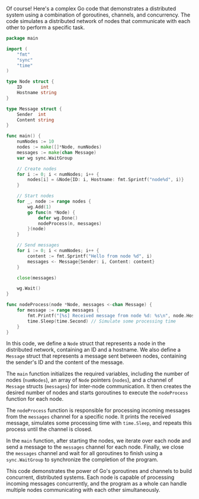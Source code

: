 Of course! Here's a complex Go code that demonstrates a distributed system using a combination of goroutines, channels, and concurrency. The code simulates a distributed network of nodes that communicate with each other to perform a specific task.

```go
package main

import (
	"fmt"
	"sync"
	"time"
)

type Node struct {
	ID       int
	Hostname string
}

type Message struct {
	Sender  int
	Content string
}

func main() {
	numNodes := 10
	nodes := make([]*Node, numNodes)
	messages := make(chan Message)
	var wg sync.WaitGroup

	// Create nodes
	for i := 0; i < numNodes; i++ {
		nodes[i] = &Node{ID: i, Hostname: fmt.Sprintf("node%d", i)}
	}

	// Start nodes
	for _, node := range nodes {
		wg.Add(1)
		go func(n *Node) {
			defer wg.Done()
			nodeProcess(n, messages)
		}(node)
	}

	// Send messages
	for i := 0; i < numNodes; i++ {
		content := fmt.Sprintf("Hello from node %d", i)
		messages <- Message{Sender: i, Content: content}
	}

	close(messages)

	wg.Wait()
}

func nodeProcess(node *Node, messages <-chan Message) {
	for message := range messages {
		fmt.Printf("[%s] Received message from node %d: %s\n", node.Hostname, message.Sender, message.Content)
		time.Sleep(time.Second) // Simulate some processing time
	}
}
```

In this code, we define a `Node` struct that represents a node in the distributed network, containing an ID and a hostname. We also define a `Message` struct that represents a message sent between nodes, containing the sender's ID and the content of the message.

The `main` function initializes the required variables, including the number of nodes (`numNodes`), an array of `Node` pointers (`nodes`), and a channel of `Message` structs (`messages`) for inter-node communication. It then creates the desired number of nodes and starts goroutines to execute the `nodeProcess` function for each node.

The `nodeProcess` function is responsible for processing incoming messages from the `messages` channel for a specific node. It prints the received message, simulates some processing time with `time.Sleep`, and repeats this process until the channel is closed.

In the `main` function, after starting the nodes, we iterate over each node and send a message to the `messages` channel for each node. Finally, we close the `messages` channel and wait for all goroutines to finish using a `sync.WaitGroup` to synchronize the completion of the program.

This code demonstrates the power of Go's goroutines and channels to build concurrent, distributed systems. Each node is capable of processing incoming messages concurrently, and the program as a whole can handle multiple nodes communicating with each other simultaneously.